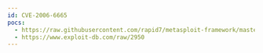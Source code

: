 ```yaml
---
id: CVE-2006-6665
pocs:
  - https://raw.githubusercontent.com/rapid7/metasploit-framework/master/modules/exploits/windows/fileformat/deepburner_path.rb
  - https://www.exploit-db.com/raw/2950
---
```

